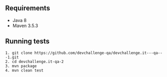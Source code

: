 ## Requirements
* Java 8
* Maven 3.5.3

## Running tests
```
1. git clone https://github.com/devchallenge-qa/devchallenge.it---qa---1.git
2. cd devchallenge.it-qa-2
3. mvn package
4. mvn clean test
```
